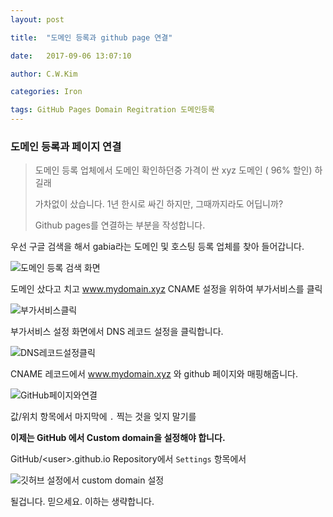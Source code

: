 ```yaml
---
layout: post

title:  "도메인 등록과 github page 연결"

date:   2017-09-06 13:07:10

author: C.W.Kim

categories: Iron

tags: GitHub Pages Domain Regitration 도메인등록
---
```


### 도메인 등록과 페이지 연결 ###

>  도메인 등록 업체에서 도메인 확인하던중 가격이 싼 xyz 도메인 ( 96%  할인) 하길래 
>
>  가차없이 샀습니다. 1년 한시로 싸긴 하지만, 그때까지라도 어딥니까?
>
>  Github pages를 연결하는 부분을 작성합니다.



우선 구글 검색을 해서 gabia라는 도메인 및 호스팅 등록 업체를 찾아 들어갑니다.

![도메인 등록 검색 화면](https://ironhub.github.io/assets/DomainReg.png)

도메인 샀다고 치고 www.mydomain.xyz     CNAME 설정을 위하여 부가서비스를 클릭

![부가서비스클릭](https://ironhub.github.io/assets/DomainReg2.png)

부가서비스 설정 화면에서 DNS 레코드 설정을 클릭합니다.

![DNS레코드설정클릭](https://ironhub.github.io/assets/DomainReg3.png)

CNAME 레코드에서 www.mydomain.xyz 와 github 페이지와 매핑해줍니다.

![GitHub페이지와연결](https://ironhub.github.io/assets/DomainReg4.png)

값/위치 항목에서 마지막에  `.`  찍는 것을 잊지 말기를



**이제는 GitHub 에서 Custom domain을 설정해야 합니다.**

GitHub/\<user\>.github.io Repository에서 `Settings` 항목에서  

![깃허브 설정에서 custom domain 설정](https://ironhub.github.io/assets/DomainReg5.png)  

될겁니다. 믿으세요. 이하는 생략합니다.